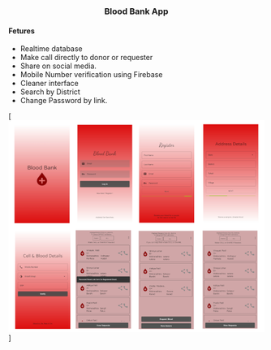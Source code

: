 ###  <center> Blood Bank App</center>
#### Fetures

- Realtime database
- Make call directly to donor or requester
- Share on social media.
- Mobile Number verification using Firebase
- Cleaner interface
- Search by District
- Change Password by link.


[<img src="media/bloodBankProject.png" />]
